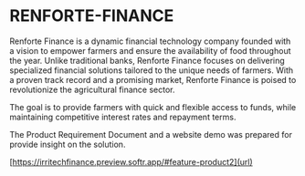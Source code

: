 # RENFORTE-FINANCE
Renforte Finance is a dynamic financial technology company founded with a vision to empower farmers and ensure the availability of food throughout the year. 
Unlike traditional banks, Renforte Finance focuses on delivering specialized financial solutions tailored to the unique needs of farmers. With a proven track record and a promising market, Renforte Finance is poised to revolutionize the agricultural finance sector. 

The goal is to provide farmers with quick and flexible access to funds, while maintaining competitive interest rates and repayment terms. 


The Product Requirement Document and a website demo was prepared for provide insight on the solution.


[https://irritechfinance.preview.softr.app/#feature-product2](url)
